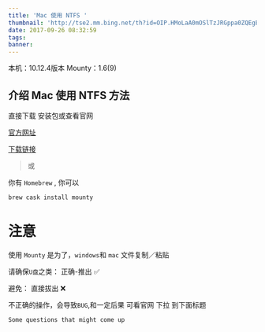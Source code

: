 ```yaml
---
title: 'Mac 使用 NTFS '
thumbnail: 'http://tse2.mm.bing.net/th?id=OIP.HMoLaA0mOSlTzJRGppa0ZQEgEs&pid=15.1'
date: 2017-09-26 08:32:59
tags:
banner:
---
```


本机：10.12.4版本
Mounty：1.6(9)

## 介绍 Mac 使用 NTFS 方法

直接下载 安装包或查看官网

[官方网址](http://enjoygineering.com/mounty/)

[下载链接](http://enjoygineering.com/mounty/releases/Mounty.dmg)

> 或

你有 ``Homebrew`` , 你可以

``` s
brew cask install mounty
```

# 注意

使用 ``Mounty`` 是为了，``windows``和 ``mac`` 文件复制／粘贴

请确保``U盘``之类：
    正确-推出 ✅

避免：
    直接拔出 ❌

不正确的操作，会导致``BUG``,和一定后果
 可看官网 下拉 到下面标题
```
Some questions that might come up
```